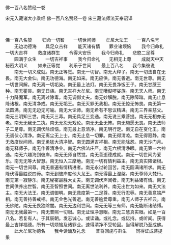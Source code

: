 佛一百八名赞经一卷


宋元入藏诸大小乘经
佛一百八名赞经一卷
宋三藏法师法天奉诏译


　　

佛一百八名赞
　　归命一切智　　一切世间师
　　牟尼大法王　　一百八名号
　　无边功德海　　具足众吉祥
　　能灭诸有情　　罪业诸烦恼
　　我今归命礼　　一切大吉祥
　　救度诸群生　　令得大安乐
　　我今归命礼　　悲愍二足尊
　　圆满于众生　　一切吉祥事
　　我今归命礼　　无相无上尊
　　成就天中天　　秘密大明义
　　如来正等觉　　利乐于世间
　　最上百八名　　我今集彼说
　　南无一切义成就。南无正等觉。南无一切智。南无大释子。南无一切法自在无畏。南无大金仙。南无功德海。南无如来。南无应供。南无善逝。南无世尊。南无一切世间解。南无离一切垢染。南无最上法灯。南无无畏净饭王子。南无甘蔗王种。南无瞿昙。南无日族。南无吉祥大牟尼。南无囕儗啰娑族。南无天人师。南无十力降魔军。南无离过除毒。南无调御丈夫。南无妙解脱。南无除障暗。南无止息降诸根。南无清净戒。南无无垢王。南无灭罪无我相。南无无惊无怖畏。南无第一法圆满。南无无边无可喻。南无大论师。南无希有不思议精进。南无三界亲慈父。南无三明知三世。南无灭三毒。南无具足三变通。南无说三乘菩提。南无无相亦无老。南无无我无二执。南无无怨无戏论。南无无业无怖。南无施愿无畏。南无法师子二足尊。南无调伏除烦恼。南无最上意清净。南无明行足。南无自在变化王。南无调伏心清净。南无离尘无上士。南无止息一切罪。南无得清凉。南无得寂静。南无救度世间师。南无勇猛大清净智。南无圆满吉祥相。南无能除怨。南无沙门月。南无释师子。南无作善清净业。南无六佛法庄严。南无六根清净眼。南无第一六神通。南无六趣海到彼岸。南无无师自然觉。南无善逝德成就。南无一切世间为爱乐。南无无等大智慧。南无恒入三摩地。南无一切有情利益主。南无真实降诸根。南无一切世间尊。南无普遍有情精进者。南无永过轮回苦。南无圆满诸所求。南无降伏得最胜说四谛。南无到彼岸度他大龙王。南无得最上涅槃。南无尊师大梵行。南无第一寂静乐。南无秘密最胜大丈夫。南无调伏声闻者。南无利益诸有情。南无世间供养出世智。南无圣智照世间。南无离世法利养。南无出世为如来。南无大法主。南无大法王。南无调御明。南无救度第一二足尊。南无行忍辱。南无善意端严相。南无善持善戒相。南无金色光善逝。南无善逾爱尊重。南无人师子吉祥云。南无佛陀。南无无畏独除闇。南无无边利世间。南无无等三有师。南无能断诸结缚。南无无我最第一。南无普照一切眼。南无证理净慧眼。南无三慧真实眼。如是一百八名。若复有人。于其辰朝。发志诚心。或读诵。或礼念。或忆持。或听闻。获得最上吉祥福德。所有一切烦恼及诸罪业。速得清净不受轮回。当得解脱乃至成佛。
　　此大牟尼功德名　　我今读诵及礼念
　　普将回施与群生　　同得证成菩提果


